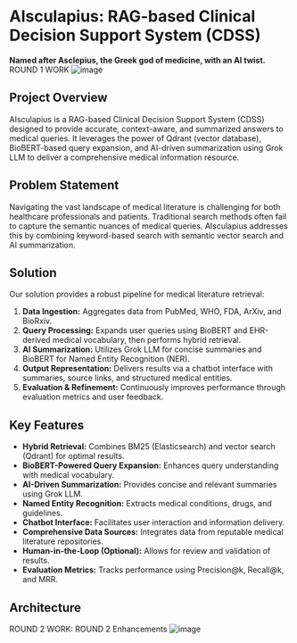 

# AIsculapius: RAG-based Clinical Decision Support System (CDSS)

**Named after Asclepius, the Greek god of medicine, with an AI twist.**
ROUND 1 WORK
![image](https://github.com/user-attachments/assets/4f15e5f4-5088-42b7-a7d1-b933f6a011b6)


## Project Overview
AIsculapius is a RAG-based Clinical Decision Support System (CDSS) designed to provide accurate, context-aware, and summarized answers to medical queries. It leverages the power of Qdrant (vector database), BioBERT-based query expansion, and AI-driven summarization using Grok LLM to deliver a comprehensive medical information resource.

## Problem Statement

Navigating the vast landscape of medical literature is challenging for both healthcare professionals and patients. Traditional search methods often fail to capture the semantic nuances of medical queries. AIsculapius addresses this by combining keyword-based search with semantic vector search and AI summarization.

## Solution

Our solution provides a robust pipeline for medical literature retrieval:

1.  **Data Ingestion:** Aggregates data from PubMed, WHO, FDA, ArXiv, and BioRxiv.
2.  **Query Processing:** Expands user queries using BioBERT and EHR-derived medical vocabulary, then performs hybrid retrieval.
3.  **AI Summarization:** Utilizes Grok LLM for concise summaries and BioBERT for Named Entity Recognition (NER).
4.  **Output Representation:** Delivers results via a chatbot interface with summaries, source links, and structured medical entities.
5.  **Evaluation & Refinement:** Continuously improves performance through evaluation metrics and user feedback.

## Key Features

* **Hybrid Retrieval:** Combines BM25 (Elasticsearch) and vector search (Qdrant) for optimal results.
* **BioBERT-Powered Query Expansion:** Enhances query understanding with medical vocabulary.
* **AI-Driven Summarization:** Provides concise and relevant summaries using Grok LLM.
* **Named Entity Recognition:** Extracts medical conditions, drugs, and guidelines.
* **Chatbot Interface:** Facilitates user interaction and information delivery.
* **Comprehensive Data Sources:** Integrates data from reputable medical literature repositories.
* **Human-in-the-Loop (Optional):** Allows for review and validation of results.
* **Evaluation Metrics:** Tracks performance using Precision@k, Recall@k, and MRR.

## Architecture




ROUND 2 WORK:
ROUND 2 Enhancements
![image](https://github.com/user-attachments/assets/56dadfbf-056e-4e72-aede-a64ca5ef1f75)

